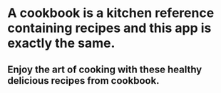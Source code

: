 # A cookbook is a kitchen reference containing recipes and this app is exactly the same. 
## Enjoy the art of cooking with these healthy delicious recipes from cookbook.
